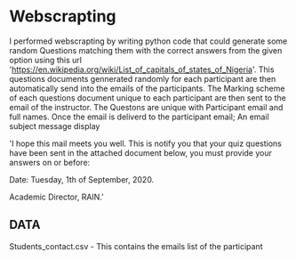 # Webscrapting

I performed webscrapting by writing python code that could generate some random Questions matching them with the correct answers from the given option using this url 'https://en.wikipedia.org/wiki/List_of_capitals_of_states_of_Nigeria'.
This questions documents gennerated randomly for each participant are then automatically send into the emails of the participants.
The Marking scheme of each questions document unique to each participant are then sent to the email of the instructor.
The Questons are unique with Participant email and full names. 
Once the email is deliverd to the participant email; An email subject message display

'I hope this mail meets you well. This is notify you  that your quiz questions have been sent in the attached document below, you must provide your answers on or before:

Date: Tuesday, 1th of September, 2020.

Academic Director, RAIN.'

## DATA
Students_contact.csv - This contains the emails list of the participant 
